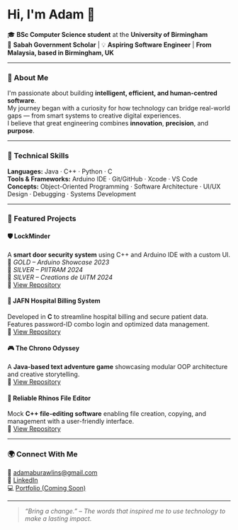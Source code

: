 # Hi, I'm Adam 👋  
🎓 **BSc Computer Science student** at the **University of Birmingham**  
💼 **Sabah Government Scholar** | 💡 **Aspiring Software Engineer** | **From Malaysia, based in Birmingham, UK**

---

### 🧠 About Me  
I'm passionate about building **intelligent, efficient, and human-centred software**.  
My journey began with a curiosity for how technology can bridge real-world gaps — from smart systems to creative digital experiences.  
I believe that great engineering combines **innovation**, **precision**, and **purpose**.

---

### 🧩 Technical Skills  
**Languages:** Java · C++ · Python · C  
**Tools & Frameworks:** Arduino IDE · Git/GitHub · Xcode · VS Code  
**Concepts:** Object-Oriented Programming · Software Architecture · UI/UX Design · Debugging · Systems Development

---

### 🚀 Featured Projects  

#### 🛡️ LockMinder  
A **smart door security system** using C++ and Arduino IDE with a custom UI.  
🏅 *GOLD – Arduino Showcase 2023*  
🏅 *SILVER – PIITRAM 2024*  
🏅 *SILVER – Creations de UiTM 2024*  
🔗 [View Repository](#)  

#### 🏥 JAFN Hospital Billing System  
Developed in **C** to streamline hospital billing and secure patient data.  
Features password-ID combo login and optimized data management.  
🔗 [View Repository](#)  

#### 🎮 The Chrono Odyssey  
A **Java-based text adventure game** showcasing modular OOP architecture and creative storytelling.  
🔗 [View Repository](#)  

#### 📂 Reliable Rhinos File Editor  
Mock **C++ file-editing software** enabling file creation, copying, and management with a user-friendly interface.  
🔗 [View Repository](#)  

---

### 🌍 Connect With Me  
📧 [adamaburawlins@gmail.com](mailto:adamaburawlins@gmail.com)  
🔗 [LinkedIn](https://www.linkedin.com/in/admrwlns2024)  
💻 [Portfolio (Coming Soon)](#)

---

> *“Bring a change.” – The words that inspired me to use technology to make a lasting impact.*
